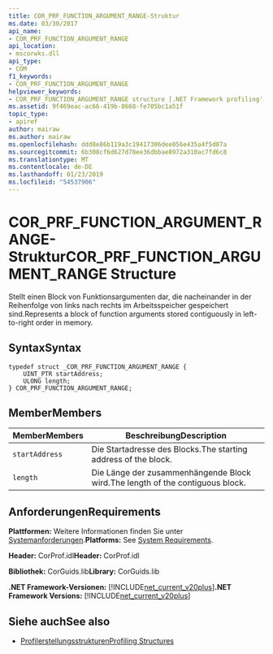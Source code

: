 ```yaml
---
title: COR_PRF_FUNCTION_ARGUMENT_RANGE-Struktur
ms.date: 03/30/2017
api_name:
- COR_PRF_FUNCTION_ARGUMENT_RANGE
api_location:
- mscorwks.dll
api_type:
- COM
f1_keywords:
- COR_PRF_FUNCTION_ARGUMENT_RANGE
helpviewer_keywords:
- COR_PRF_FUNCTION_ARGUMENT_RANGE structure [.NET Framework profiling'
ms.assetid: 9f469eac-ac66-419b-8668-fe705bc1a51f
topic_type:
- apiref
author: mairaw
ms.author: mairaw
ms.openlocfilehash: ddd8e86b119a3c19417306dee056e435a4f5d07a
ms.sourcegitcommit: 6b308cf6d627d78ee36dbbae8972a310ac7fd6c8
ms.translationtype: MT
ms.contentlocale: de-DE
ms.lasthandoff: 01/23/2019
ms.locfileid: "54537906"
---
```

# <a name="corprffunctionargumentrange-structure"></a><span data-ttu-id="6605e-102">COR_PRF_FUNCTION_ARGUMENT_RANGE-Struktur</span><span class="sxs-lookup"><span data-stu-id="6605e-102">COR_PRF_FUNCTION_ARGUMENT_RANGE Structure</span></span>
<span data-ttu-id="6605e-103">Stellt einen Block von Funktionsargumenten dar, die nacheinander in der Reihenfolge von links nach rechts im Arbeitsspeicher gespeichert sind.</span><span class="sxs-lookup"><span data-stu-id="6605e-103">Represents a block of function arguments stored contiguously in left-to-right order in memory.</span></span>  
  
## <a name="syntax"></a><span data-ttu-id="6605e-104">Syntax</span><span class="sxs-lookup"><span data-stu-id="6605e-104">Syntax</span></span>  
  
```  
typedef struct _COR_PRF_FUNCTION_ARGUMENT_RANGE {  
    UINT_PTR startAddress;  
    ULONG length;  
} COR_PRF_FUNCTION_ARGUMENT_RANGE;  
```  
  
## <a name="members"></a><span data-ttu-id="6605e-105">Member</span><span class="sxs-lookup"><span data-stu-id="6605e-105">Members</span></span>  
  
|<span data-ttu-id="6605e-106">Member</span><span class="sxs-lookup"><span data-stu-id="6605e-106">Members</span></span>|<span data-ttu-id="6605e-107">Beschreibung</span><span class="sxs-lookup"><span data-stu-id="6605e-107">Description</span></span>|  
|-------------|-----------------|  
|`startAddress`|<span data-ttu-id="6605e-108">Die Startadresse des Blocks.</span><span class="sxs-lookup"><span data-stu-id="6605e-108">The starting address of the block.</span></span>|  
|`length`|<span data-ttu-id="6605e-109">Die Länge der zusammenhängende Block wird.</span><span class="sxs-lookup"><span data-stu-id="6605e-109">The length of the contiguous block.</span></span>|  
  
## <a name="requirements"></a><span data-ttu-id="6605e-110">Anforderungen</span><span class="sxs-lookup"><span data-stu-id="6605e-110">Requirements</span></span>  
 <span data-ttu-id="6605e-111">**Plattformen:** Weitere Informationen finden Sie unter [Systemanforderungen](../../../../docs/framework/get-started/system-requirements.md).</span><span class="sxs-lookup"><span data-stu-id="6605e-111">**Platforms:** See [System Requirements](../../../../docs/framework/get-started/system-requirements.md).</span></span>  
  
 <span data-ttu-id="6605e-112">**Header:** CorProf.idl</span><span class="sxs-lookup"><span data-stu-id="6605e-112">**Header:** CorProf.idl</span></span>  
  
 <span data-ttu-id="6605e-113">**Bibliothek:** CorGuids.lib</span><span class="sxs-lookup"><span data-stu-id="6605e-113">**Library:** CorGuids.lib</span></span>  
  
 <span data-ttu-id="6605e-114">**.NET Framework-Versionen:** [!INCLUDE[net_current_v20plus](../../../../includes/net-current-v20plus-md.md)]</span><span class="sxs-lookup"><span data-stu-id="6605e-114">**.NET Framework Versions:** [!INCLUDE[net_current_v20plus](../../../../includes/net-current-v20plus-md.md)]</span></span>  
  
## <a name="see-also"></a><span data-ttu-id="6605e-115">Siehe auch</span><span class="sxs-lookup"><span data-stu-id="6605e-115">See also</span></span>
- [<span data-ttu-id="6605e-116">Profilerstellungsstrukturen</span><span class="sxs-lookup"><span data-stu-id="6605e-116">Profiling Structures</span></span>](../../../../docs/framework/unmanaged-api/profiling/profiling-structures.md)
